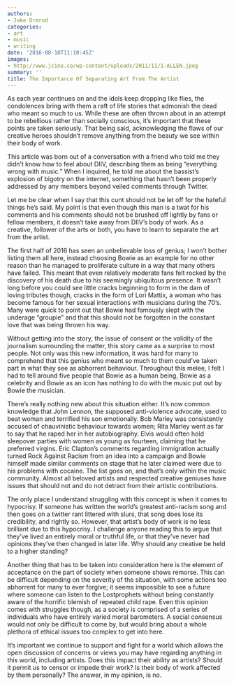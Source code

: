 ```yaml
---
authors:
- Jake Ormrod
categories:
- art
- music
- writing
date: '2016-08-18T11:10:45Z'
images:
- http://www.jcine.co/wp-content/uploads/2011/11/1-ALLEN.jpeg
summary: ''
title: The Importance Of Separating Art From The Artist
---
```

As each year continues on and the idols keep dropping like flies, the condolences bring with them a raft of life stories that admonish the dead who meant so much to us. While these are often thrown about in an attempt to be rebellious rather than socially conscious, it’s important that these points are taken seriously. That being said, acknowledging the flaws of our creative heroes shouldn’t remove anything from the beauty we see within their body of work.

This article was born out of a conversation with a friend who told me they didn’t know how to feel about DIIV, describing them as being “everything wrong with music.” When I inquired, he told me about the bassist’s explosion of bigotry on the internet, something that hasn’t been properly addressed by any members beyond veiled comments through Twitter.

Let me be clear when I say that this cunt should not be let off for the hateful things he’s said. My point is that even though this man is a twat for his comments and his comments should not be brushed off lightly by fans or fellow members, it doesn’t take away from DIIV’s body of work. As a creative, follower of the arts or both, you have to learn to separate the art from the artist.

The first half of 2016 has seen an unbelievable loss of genius; I won’t bother listing them all here, instead choosing Bowie as an example for no other reason than he managed to proliferate culture in a way that many others have failed. This meant that even relatively moderate fans felt rocked by the discovery of his death due to his seemingly ubiquitous presence. It wasn’t long before you could see little cracks beginning to form in the dam of loving tributes though, cracks in the form of Lori Mattix, a woman who has become famous for her sexual interactions with musicians during the 70’s. Many were quick to point out that Bowie had famously slept with the underage “groupie” and that this should not be forgotten in the constant love that was being thrown his way.

Without getting into the story, the issue of consent or the validity of the journalism surrounding the matter, this story came as a surprise to most people. Not only was this new information, it was hard for many to comprehend that this genius who meant so much to them could’ve taken part in what they see as abhorrent behaviour. Throughout this melee, I felt I had to tell around five people that Bowie as a human being, Bowie as a celebrity and Bowie as an icon has nothing to do with the music put out by Bowie the musician.

There’s really nothing new about this situation either. It’s now common knowledge that John Lennon, the supposed anti-violence advocate, used to beat woman and terrified his son emotionally. Bob Marley was consistently accused of chauvinistic behaviour towards women; Rita Marley went as far to say that he raped her in her autobiography. Elvis would often hold sleepover parties with women as young as fourteen, claiming that he preferred virgins. Eric Clapton’s comments regarding immigration actually turned Rock Against Racism from an idea into a campaign and Bowie himself made similar comments on stage that he later claimed were due to his problems with cocaine. The list goes on, and that’s only within the music community. Almost all beloved artists and respected creative geniuses have issues that should not and do not detract from their artistic contributions.

The only place I understand struggling with this concept is when it comes to hypocrisy. If someone has written the world’s greatest anti-racism song and then goes on a twitter rant littered with slurs, that song does lose its credibility, and rightly so. However, that artist’s body of work is no less brilliant due to this hypocrisy. I challenge anyone reading this to argue that they’ve lived an entirely moral or truthful life, or that they’ve never had opinions they’ve then changed in later life. Why should any creative be held to a higher standing?

Another thing that has to be taken into consideration here is the element of acceptance on the part of society when someone shows remorse. This can be difficult depending on the severity of the situation, with some actions too abhorrent for many to ever forgive; it seems impossible to see a future where someone can listen to the Lostprophets without being constantly aware of the horrific blemish of repeated child rape. Even this opinion comes with struggles though, as a society is comprised of a series of individuals who have entirely varied moral barometers. A social consensus would not only be difficult to come by, but would bring about a whole plethora of ethical issues too complex to get into here.

It’s important we continue to support and fight for a world which allows the open discussion of concerns or views you may have regarding anything in this world, including artists. Does this impact their ability as artists? Should it permit us to censor or impede their work? Is their body of work affected by them personally? The answer, in my opinion, is no.